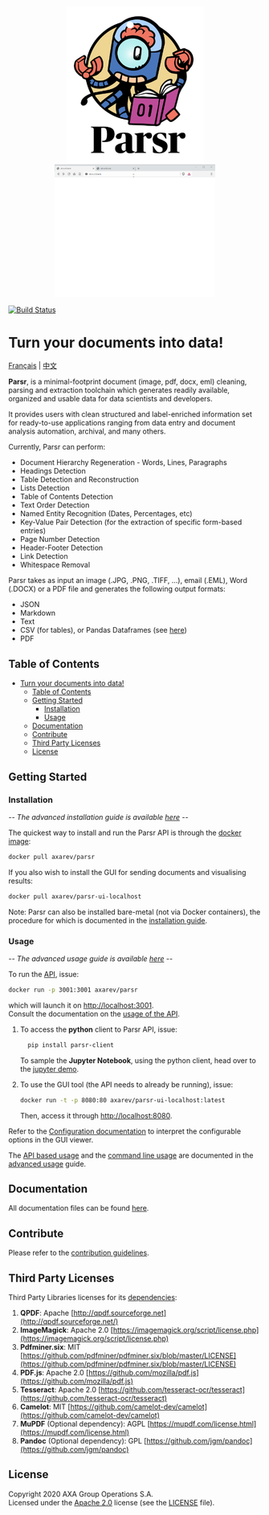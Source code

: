 <p align='center'>
  <img src="assets/logo.png" width="275">
  <img src="assets/demo_screen.gif" width="320">
</p>

[![Build Status](https://cloud.drone.io/api/badges/axa-group/Parsr/status.svg)](https://cloud.drone.io/axa-group/Parsr)

# Turn your documents into data!

[Français](README_fr.md) | [中文](README_zh-cn.md)

**Parsr**, is a minimal-footprint document (image, pdf, docx, eml) cleaning, parsing and extraction toolchain which generates readily available, organized and usable data for data scientists and developers.

It provides users with clean structured and label-enriched information set for ready-to-use applications ranging from data entry and document analysis automation, archival, and many others.

Currently, Parsr can perform:

- Document Hierarchy Regeneration - Words, Lines, Paragraphs
- Headings Detection
- Table Detection and Reconstruction
- Lists Detection
- Table of Contents Detection
- Text Order Detection
- Named Entity Recognition (Dates, Percentages, etc)
- Key-Value Pair Detection (for the extraction of specific form-based entries)
- Page Number Detection
- Header-Footer Detection
- Link Detection
- Whitespace Removal

Parsr takes as input an image (.JPG, .PNG, .TIFF, ...), email (.EML), Word (.DOCX) or a PDF file and generates the following output formats:

- JSON
- Markdown
- Text
- CSV (for tables), or Pandas Dataframes (see [here](demo/parsr-jupyter-demo))
- PDF

## Table of Contents

- [Turn your documents into data!](#turn-your-documents-into-data)
	- [Table of Contents](#table-of-contents)
	- [Getting Started](#getting-started)
		- [Installation](#installation)
		- [Usage](#usage)
	- [Documentation](#documentation)
	- [Contribute](#contribute)
	- [Third Party Licenses](#third-party-licenses)
	- [License](#license)

## Getting Started

### Installation

_-- The advanced installation guide is available [here](docs/installation.md) --_

The quickest way to install and run the Parsr API is through the [docker image](https://hub.docker.com/r/axarev/parsr):

```sh
docker pull axarev/parsr
```

If you also wish to install the GUI for sending documents and visualising results:

```sh
docker pull axarev/parsr-ui-localhost
```

Note: Parsr can also be installed bare-metal (not via Docker containers), the procedure for which is documented in the [installation guide](docs/installation.md).

### Usage

_-- The advanced usage guide is available [here](docs/usage.md) --_

To run the [API](docs/api-guide.md), issue:

```sh
docker run -p 3001:3001 axarev/parsr
```

which will launch it on [http://localhost:3001](http://localhost:3001).  
Consult the documentation on the [usage of the API](docs/api-guide.md).

1. To access the **python** client to Parsr API, issue:
   ```sh
	 pip install parsr-client
	 ```
   To sample the **Jupyter Notebook**, using the python client, head over to the [jupyter demo](demo/parsr-jupyter-demo).

2. To use the GUI tool (the API needs to already be running), issue:
   ```sh
   docker run -t -p 8080:80 axarev/parsr-ui-localhost:latest
   ```
   Then, access it through [http://localhost:8080](http://localhost:8080).

Refer to the [Configuration documentation](docs/configuration.md) to interpret the configurable options in the GUI viewer.

The [API based usage](docs/usage.md#3-api) and the [command line usage](docs/usage.md#23-command-line-usage) are documented in the [advanced usage](docs/usage.md) guide.

## Documentation

All documentation files can be found [here](docs/README.md).

## Contribute

Please refer to the [contribution guidelines](CONTRIBUTING.md).

## Third Party Licenses

Third Party Libraries licenses for its [dependencies](docs/dependencies.md):

1. **QPDF**: Apache [http://qpdf.sourceforge.net](http://qpdf.sourceforge.net/)
2. **ImageMagick**: Apache 2.0 [https://imagemagick.org/script/license.php](https://imagemagick.org/script/license.php)
3. **Pdfminer.six**: MIT [https://github.com/pdfminer/pdfminer.six/blob/master/LICENSE](https://github.com/pdfminer/pdfminer.six/blob/master/LICENSE)
4. **PDF.js**: Apache 2.0 [https://github.com/mozilla/pdf.js](https://github.com/mozilla/pdf.js)
5. **Tesseract**: Apache 2.0 [https://github.com/tesseract-ocr/tesseract](https://github.com/tesseract-ocr/tesseract)
6. **Camelot**: MIT [https://github.com/camelot-dev/camelot](https://github.com/camelot-dev/camelot)
7. **MuPDF** (Optional dependency): AGPL [https://mupdf.com/license.html](https://mupdf.com/license.html)
8. **Pandoc** (Optional dependency): GPL [https://github.com/jgm/pandoc](https://github.com/jgm/pandoc)

## License

Copyright 2020 AXA Group Operations S.A.  
Licensed under the [Apache 2.0](http://www.apache.org/licenses/LICENSE-2.0) license (see the [LICENSE](LICENSE) file).
